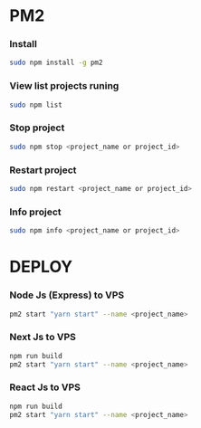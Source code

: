 # PM2
### Install
``` bash
sudo npm install -g pm2
```
### View list projects runing
``` bash
sudo npm list
```
### Stop project
``` bash
sudo npm stop <project_name or project_id> 
```
### Restart project
``` bash
sudo npm restart <project_name or project_id> 
```
### Info project
``` bash
sudo npm info <project_name or project_id> 
```


# DEPLOY
### Node Js (Express) to VPS
``` bash
pm2 start "yarn start" --name <project_name>
```
### Next Js to VPS
``` bash
npm run build
pm2 start "yarn start" --name <project_name>
```
### React Js to VPS
``` bash
npm run build
pm2 start "yarn start" --name <project_name>
```
